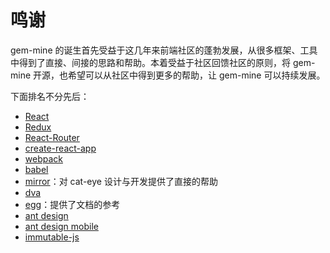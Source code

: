 # 鸣谢

gem-mine 的诞生首先受益于这几年来前端社区的蓬勃发展，从很多框架、工具中得到了直接、间接的思路和帮助。本着受益于社区回馈社区的原则，将 gem-mine 开源，也希望可以从社区中得到更多的帮助，让 gem-mine 可以持续发展。

下面排名不分先后：

* <a href="https://reactjs.org/" target="_blank">React</a>
* <a href="https://redux.js.org/" target="_blank">Redux</a>
* <a href="https://reacttraining.com/react-router/web" target="_blank">React-Router</a>
* <a href="https://github.com/facebookincubator/create-react-app" target="_blank">create-react-app</a>
* <a href="https://webpack.js.org/" target="_blank">webpack</a>
* <a href="https://babeljs.io/" target="_blank">babel</a>
* <a href="https://github.com/mirrorjs/mirror" target="_blank">mirror</a>：对 cat-eye 设计与开发提供了直接的帮助
* <a href="https://github.com/dvajs/dva" target="_blank">dva</a>
* <a href="https://eggjs.org/" target="_blank">egg</a>：提供了文档的参考
* <a href="https://ant.design/" target="_blank">ant design</a>
* <a href="https://mobile.ant.design/" target="_blank">ant design mobile</a>
* <a href="https://facebook.github.io/immutable-js/" target="_blank">immutable-js</a>
